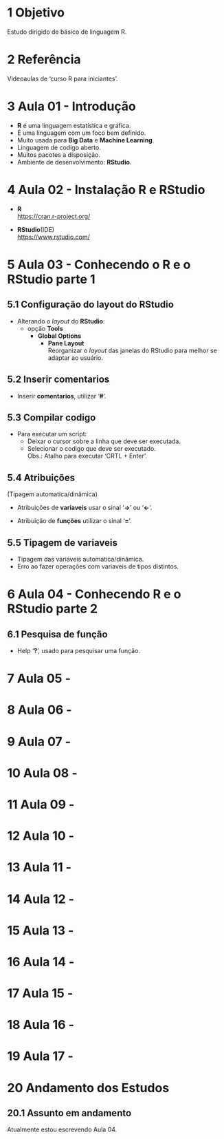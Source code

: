 # 1 Objetivo

Estudo dirigido de básico de linguagem R.  

# 2 Referência

Videoaulas de ‘curso R para iniciantes’.  

# 3 Aula 01 - Introdução

-   **R** é uma linguagem estatística e gráfica.  
-   É uma linguagem com um foco bem definido.  
-   Muito usada para **Big Data** e **Machine Learning**.  
-   Linguagem de codigo aberto.  
-   Muitos pacotes a disposição.  
-   Ambiente de desenvolvimento: **RStudio**.  

# 4 Aula 02 - Instalação R e RStudio

-   **R**  
    <https://cran.r-project.org/>  

-   **RStudio**(IDE)  
    <https://www.rstudio.com/>  

# 5 Aula 03 - Conhecendo o R e o RStudio parte 1

## 5.1 Configuração do **layout** do **RStudio**

-   Alterando o *layout* do **RStudio**:  
    -   opção **Tools**  
        -   **Global Options**  
            -   **Pane Layout**  
                Reorganizar o *layout* das janelas do RStudio para
                melhor se adaptar ao usuário.  

## 5.2 Inserir **comentarios**

-   Inserir **comentarios**, utilizar ‘**\#**’.  

## 5.3 Compilar codigo

-   Para executar um script:  
    -   Deixar o cursor sobre a linha que deve ser executada.  
    -   Selecionar o codigo que deve ser executado.  
        Obs.: Atalho para executar ‘CRTL + Enter’.  

## 5.4 Atribuições

(Tipagem automatica/dinâmica)  

-   Atribuições de **variaveis** usar o sinal ‘**->**’ ou ‘**\<-**’.  

-   Atribuição de **funções** utilizar o sinal ‘**=**’.  

## 5.5 Tipagem de variaveis

-   Tipagem das variaveis automatica/dinâmica.  
-   Erro ao fazer operações com variaveis de tipos distintos.  

# 6 Aula 04 - Conhecendo R e o RStudio parte 2

## 6.1 Pesquisa de função

-   Help ‘**?**’, usado para pesquisar uma função.  

# 7 Aula 05 -

# 8 Aula 06 -

# 9 Aula 07 -

# 10 Aula 08 -

# 11 Aula 09 -

# 12 Aula 10 -

# 13 Aula 11 -

# 14 Aula 12 -

# 15 Aula 13 -

# 16 Aula 14 -

# 17 Aula 15 -

# 18 Aula 16 -

# 19 Aula 17 -

# 20 Andamento dos Estudos

## 20.1 Assunto em andamento

Atualmente estou escrevendo Aula 04.  
